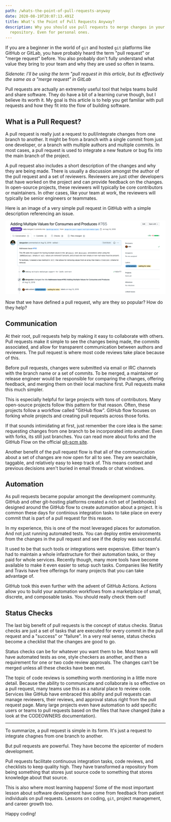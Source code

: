 ```yaml
---
path: /whats-the-point-of-pull-requests-anyway
date: 2020-08-19T20:07:13.491Z
title: What's the Point of Pull Requests Anyway?
description: Why you should use pull requests to merge changes in your
  repository. Even for personal ones.
---
```

If you are a beginner in the world of `git` and hosted `git` platforms like GitHub or GitLab, you have probably heard the term "pull request" or "merge request" before. You also probably don't fully understand what value they bring to your team and why they are used so often in teams.

*Sidenote: I'll be using the term "pull request
 in this article, but its effectively the same as a "merge request" in GitLab*

Pull requests are actually an extremely useful tool that helps teams build and share software. They do have a bit of a learning curve though, but I believe its worth it. My goal is this article is to help you get familiar with pull requests and how they fit into the flow of building software.

## What is a Pull Request?
A pull request is really just a request to pull/integrate changes from one branch to another. It might be from a branch with a single commit from just one developer, or a branch with multiple authors and multiple commits. In most cases, a pull request is used to integrate a new feature or bug fix into the main branch of the project.

A pull request also includes a short description of the changes and why they are being made. There is usually a discussion amongst the author of the pull request and a set of reviewers. Reviewers are just other developers that have worked on the project and can provide feedback on the changes. In open-source projects, these reviewers will typically be core contributors or maintainers. In other cases, like your team at work, the reviewers will typically be senior engineers or teammates. 

Here is an image of a very simple pull request in GitHub with a simple description referencing an issue.

![GitHub pull request example](../assets/screen-shot-2020-08-23-at-6.48.54-pm.png "GitHub pull request example")

Now that we have defined a pull request, why are they so popular? How do they help?

## Communication
At their root, pull requests help by making it easy to collaborate with others. Pull requests make it simple to see the changes being made, the commits associated, and allow for transparent communication between authors and reviewers. The pull request is where most code reviews take place because of this.

Before pull requests, changes were submitted via email or IRC channels with the branch name or a set of commits. To be merged, a maintainer or release engineer would be responsible for comparing the changes, offering feedback, and merging them on their local machine first. Pull requests make this much simpler.

This is especially helpful for large projects with tons of contributors. Many open-source projects follow this pattern for that reason. Often, these projects follow a workflow called "GitHub flow".  GitHub flow focuses on forking whole projects and creating pull requests across those forks. 

If that sounds intimidating at first, just remember the core idea is the same: requesting changes from one branch to be incorporated into another. Even with forks, its still just branches. You can read more about forks and the GitHub Flow on the official [git-scm site](https://git-scm.com/book/en/v2/GitHub-Contributing-to-a-Project).

Another benefit of the pull request flow is that all of the communication about a set of changes are now open for all to see. They are searchable, taggable, and relatively easy to keep track of. This means context and previous decisions aren't buried in email threads or chat windows. 

## Automation 
As pull requests became popular amongst the development community. GitHub and other git-hosting platforms created a rich set of [webhooks] designed around the GitHub flow to create automation about a project. It is common these days for continious integration tasks to take place on every commit that is part of a pull request for this reason.

In my experience, this is one of the most leveraged places for automation. And not just running automated tests. You can deploy entire environments from the changes in the pull request and see if the deploy was successful. 

It used to be that such tools or integrations were expensive. Either team's had to maintain a whole infastructure for their automation tasks, or they paid for whole services. Recently though, many more tools have become available to make it even easier to setup such tasks. Companies like Netlify and Travis have free offerings for many projects  that you can take advantage of. 

GitHub took this even further with the advent of GitHub Actions. Actions allow you to build your automation workflows from a marketplace of small, discrete, and composable tasks. You should really check them out!

## Status Checks
The last big benefit of pull requests is the concept of status checks. Status checks are just a set of tasks that are executed for every commit in the pull request and a "success" or "failure". In a very real sense, status checks become a checklist that the changes are good to go.

Status checks can be for whatever you want them to be. Most teams will have automated tests as one, style checkers as another, and then a requirement for one or two code review approvals. The changes can't be merged unless all these checks have been met.

The topic of code reviews is something worth mentioning in a little more detail. Because the ability to communicate and collaborate is so effective on a pull request, many teams use this as a natural place to review code. Services like GitHub have embraced this ability and pull requests can manage reviewers, their reviews, and approval status right from the pull request page. Many large projects even have automation to add specific users or teams to pull requests based on the files that have changed (take a look at the CODEOWNERS documentation).
 
---

To summarize, a pull request is simple in its form. It's just a request to integrate chagnes from one branch to another. 

But pull requests are powerful. They have become the epicenter of modern development. 

Pull requests facilitate continuous integration tasks, code reviews, and checklists to keep quality high. They have transformed a repository from being something that stores just source code to something that stores knowledge about that source.

This is also where most learning happens! Some of the most important lesson about software development have come from feedback from patient individuals on pull requests. Lessons on coding, `git`, project management, and career growth too. 

Happy coding!